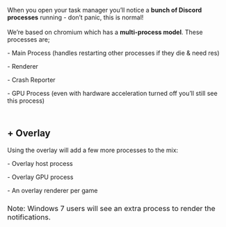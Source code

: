 <p><span style="font-weight: 400;">When you open your task manager you’ll notice a <strong>bunch of Discord processes</strong> running - don’t panic, this is normal! </span><span style="font-weight: 400;"><br></span><span style="font-weight: 400;"><br></span><span style="font-weight: 400;">We’re based on chromium which has a <strong>multi-process model</strong>. These processes are; </span></p>
<p><span style="font-weight: 400;">- Main Process (handles restarting other processes if they die &amp; need res) </span></p>
<p><span style="font-weight: 400;">- Renderer </span></p>
<p><span style="font-weight: 400;">- Crash Reporter</span></p>
<p><span style="font-weight: 400;">- GPU Process (even with hardware acceleration turned off you’ll still see this process) <br></span></p>
<h2>
    <span style="font-weight: 400;"><br></span>+ Overlay
</h2>
<p><span style="font-weight: 400;">Using the overlay will add a few more processes to the mix: <br></span></p>
<p><span style="font-weight: 400;">- Overlay host process</span></p>
<p><span style="font-weight: 400;">- Overlay GPU process</span></p>
<p><span style="font-weight: 400;">- An overlay renderer per game</span></p>
<h3><span style="font-weight: 400;">Note: Windows 7 users will see an extra process to render the notifications. </span></h3>